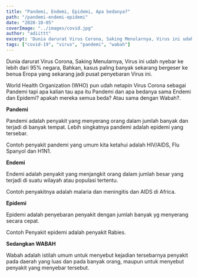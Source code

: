 ```yaml
---
title: "Pandemi, Endemi, Epidemi, Apa bedanya?"
path: "/pandemi-endemi-epidemi"
date: "2020-10-05"
coverImage: "../images/covid.jpg"
author: "adiittt"
excerpt: 'Dunia darurat Virus Corona, Saking Menularnya, Virus ini udah nyebar ke lebih dari 95% negara, Bahkan, kasus paling banyak sekarang bergeser ke benua Eropa yang sekarang jadi pusat penyebaran Virus ini.'
tags: ["covid-19", "virus", "pandemi", "wabah"]
---
```


Dunia darurat Virus Corona, Saking Menularnya, Virus ini udah nyebar ke lebih dari 95% negara, Bahkan, kasus paling banyak sekarang bergeser ke benua Eropa yang sekarang jadi pusat penyebaran Virus ini.

World Health Organization (WHO) pun udah netapin Virus Corona sebagai Pandemi tapi apa kalian tau apa itu Pandemi dan apa bedanya sama Endemi dan Epidemi? apakah mereka semua beda? Atau sama dengan Wabah?.

**Pandemi**

Pandemi adalah penyakit yang menyerang orang dalam jumlah banyak dan terjadi di banyak tempat. Lebih singkatnya pandemi adalah epidemi yang tersebar.

Contoh penyakit pandemi yang umum kita ketahui adalah HIV/AIDS, Flu Spanyol dan H1N1.

**Endemi**

Endemi adalah penyakit yang menjangkit orang dalam jumlah besar yang terjadi di suatu wilayah atau populasi tertentu.

Contoh penyakitnya adalah malaria dan meningitis dan AIDS di Africa.

**Epidemi**

Epidemi adalah penyebaran penyakit dengan jumlah banyak yg menyerang secara cepat. 

Contoh Penyakit epidemi adalah penyakit Rabies.

**Sedangkan WABAH**

Wabah adalah istilah umum untuk menyebut kejadian tersebarnya penyakit pada daerah yang luas dan pada banyak orang, maupun untuk menyebut penyakit yang menyebar tersebut. 
